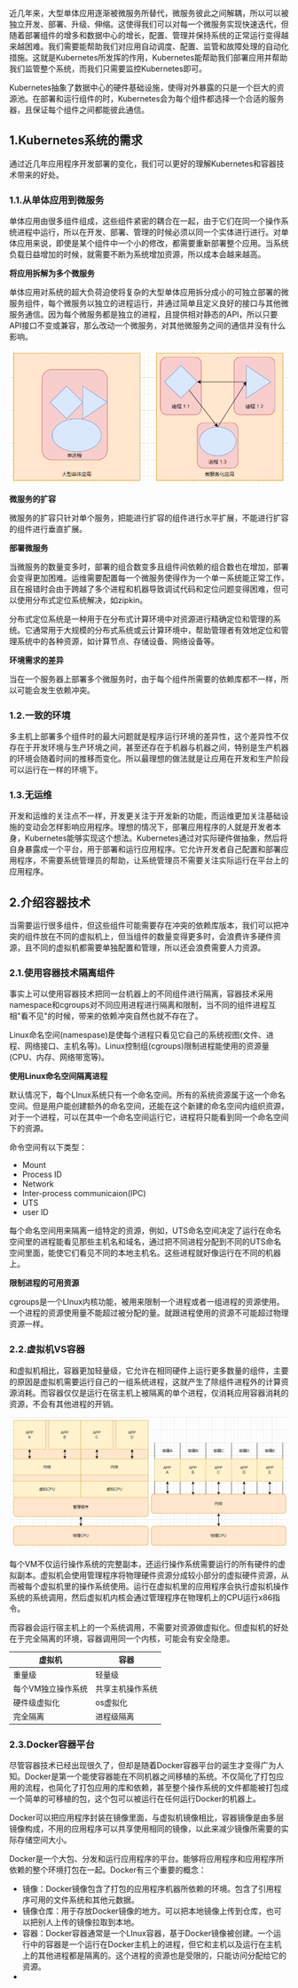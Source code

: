 近几年来，大型单体应用逐渐被微服务所替代，微服务彼此之间解耦，所以可以被独立开发、部署、升级、伸缩。这使得我们可以对每一个微服务实现快速迭代，但随着部署组件的增多和数据中心的增长，配置、管理并保持系统的正常运行变得越来越困难。我们需要能帮助我们对应用自动调度、配置、监管和故障处理的自动化措施。这就是Kubernetes所发挥的作用，Kubernetes能帮助我们部署应用并帮助我们监管整个系统，而我们只需要监控Kubernetes即可。

Kubernetes抽象了数据中心的硬件基础设施，使得对外暴露的只是一个巨大的资源池。在部署和运行组件的时，Kubernetes会为每个组件都选择一个合适的服务器，且保证每个组件之间都能彼此通信。

## 1.Kubernetes系统的需求

通过近几年应用程序开发部署的变化，我们可以更好的理解Kubernetes和容器技术带来的好处。

### 1.1.从单体应用到微服务

单体应用由很多组件组成，这些组件紧密的耦合在一起，由于它们在同一个操作系统进程中运行，所以在开发、部署、管理的时候必须以同一个实体进行进行。对单体应用来说，即使是某个组件中一个小的修改，都需要重新部署整个应用。当系统负载日益增加的时候，就需要不断为系统增加资源，所以成本会越来越高。

**将应用拆解为多个微服务**

单体应用对系统的超大负荷迫使将复杂的大型单体应用拆分成小的可独立部署的微服务组件，每个微服务以独立的进程运行，并通过简单且定义良好的接口与其他微服务通信。因为每个微服务都是独立的进程，且提供相对静态的API，所以只要API接口不变或兼容，那么改动一个微服务，对其他微服务之间的通信并没有什么影响。

![image-20240427160940397](image/第一章：Kubernetes介绍_time_1.png)

**微服务的扩容**

微服务的扩容只针对单个服务，把能进行扩容的组件进行水平扩展，不能进行扩容的组件进行垂直扩展。

**部署微服务**

当微服务的数量变多时，部署的组合数变多且组件间依赖的组合数也在增加，部署会变得更加困难。运维需要配置每一个微服务使得作为一个单一系统能正常工作，且在报错时会由于跨越了多个进程和机器导致调试代码和定位问题变得困难，但可以使用分布式定位系统解决，如zipkin。

分布式定位系统是一种用于在分布式计算环境中对资源进行精确定位和管理的系统。它通常用于大规模的分布式系统或云计算环境中，帮助管理者有效地定位和管理系统中的各种资源，如计算节点、存储设备、网络设备等。

**环境需求的差异**

当在一个服务器上部署多个微服务时，由于每个组件所需要的依赖库都不一样，所以可能会发生依赖冲突。

### 1.2.一致的环境

多主机上部署多个组件时的最大问题就是程序运行环境的差异性，这个差异性不仅存在于开发环境与生产环境之间，甚至还存在于机器与机器之间，特别是生产机器的环境会随着时间的推移而变化。所以最理想的做法就是让应用在开发和生产阶段可以运行在一样的环境下。

### 1.3.无运维

开发和运维的关注点不一样，开发更关注于开发新的功能，而运维更加关注基础设施的变动会怎样影响应用程序。理想的情况下，部署应用程序的人就是开发者本身，Kubernetes能够实现这个想法。Kubernetes通过对实际硬件做抽象，然后将自身暴露成一个平台，用于部署和运行应用程序。它允许开发者自己配置和部署应用程序，不需要系统管理员的帮助，让系统管理员不需要关注实际运行在平台上的应用程序。

## 2.介绍容器技术

当需要运行很多组件，但这些组件可能需要存在冲突的依赖库版本，我们可以把冲突的组件放在不同的虚拟机上，但当组件的数量变得更多时，会浪费许多硬件资源，且不同的虚拟机都需要单独配置和管理，所以还会浪费需要人力资源。

### 2.1.使用容器技术隔离组件

事实上可以使用容器技术把同一台机器上的不同组件进行隔离，容器技术采用namespace和cgroups对不同应用进程进行隔离和限制，当不同的组件进程互相"看不见"的时候，带来的依赖冲突自然也就不存在了。

Linux命名空间(namespase)是使每个进程只看见它自己的系统视图(文件、进程、网络接口、主机名等)。Linux控制组(cgroups)限制进程能使用的资源量(CPU、内存、网络带宽等)。

**使用Linux命名空间隔离进程**

默认情况下，每个LInux系统只有一个命名空间。所有的系统资源属于这一个命名空间。但是用户能创建额外的命名空间，还能在这个新建的命名空间内组织资源，对于一个进程，可以在其中一个命名空间运行它，进程将只能看到同一个命名空间下的资源。

命令空间有以下类型：

- Mount
- Process ID
- Network
- Inter-process communicaion(IPC)
- UTS
- user ID

每个命名空间用来隔离一组特定的资源，例如，UTS命名空间决定了运行在命名空间里的进程能看见那些主机名和域名，通过把不同进程分配到不同的UTS命名空间里面，能使它们看见不同的本地主机名。这些进程就好像运行在不同的机器上。

**限制进程的可用资源**

cgroups是一个LInux内核功能，被用来限制一个进程或者一组进程的资源使用。一个进程的资源使用量不能超过被分配的量。就跟进程使用的资源不可能超过物理资源一样。

### 2.2.虚拟机VS容器

和虚拟机相比，容器更加轻量级，它允许在相同硬件上运行更多数量的组件，主要的原因是虚拟机需要运行自己的一组系统进程，这就产生了除组件进程外的计算资源消耗。而容器仅仅是运行在宿主机上被隔离的单个进程，仅消耗应用容器消耗的资源，不会有其他进程的开销。

![image-20240507224153262](image/第一章：Kubernetes介绍_time_2.png)

每个VM不仅运行操作系统的完整副本，还运行操作系统需要运行的所有硬件的虚拟副本。虚拟机会使用管理程序将物理硬件资源分成较小部分的虚拟硬件资源，从而被每个虚拟机里的操作系统使用。运行在虚拟机里的应用程序会执行虚拟机操作系统的系统调用，然后虚拟机内核会通过管理程序在物理机上的CPU运行x86指令。

而容器会运行宿主机上的一个系统调用，不需要对资源做虚拟化。但虚拟机的好处在于完全隔离的环境，容器调用同一个内核，可能会有安全隐患。

| 虚拟机        | 容器       |
| ---------- | -------- |
| 重量级        | 轻量级      |
| 每个VM独立操作系统 | 共享主机操作系统 |
| 硬件级虚拟化     | os虚拟化    |
| 完全隔离       | 进程级隔离    |



### 2.3.Docker容器平台

尽管容器技术已经出现很久了，但却是随着Docker容器平台的诞生才变得广为人知。Docker是第一个能使容器能在不同机器之间移植的系统。不仅简化了打包应用的流程，也简化了打包应用的库和依赖，甚至整个操作系统的文件都能被打包成一个简单的可移植的包，这个包可以被运行在任何运行Docker的机器上。

Docker可以把应用程序封装在镜像里面，与虚拟机镜像相比，容器镜像是由多层镜像构成，不用的应用程序可以共享使用相同的镜像，以此来减少镜像所需要的实际存储空间大小。

Docker是一个大包、分发和运行应用程序的平台。能够将应用程序和应用程序所依赖的整个环境打包在一起。Docker有三个重要的概念：

- 镜像：Docker镜像包含了打包的应用程序机器所依赖的环境。包含了引用程序可用的文件系统和其他元数据。
- 镜像仓库：用于存放Docker镜像的地方。可以把本地镜像上传到仓库，也可以把别人上传的镜像拉取到本地。
- 容器：Docker容器通常是一个LInux容器，基于Docker镜像被创建。一个运行中的容器是一个运行在Docker主机上的进程，但它和主机以及运行在主机上的其他进程都是隔离的。这个进程的资源也是受限的，只能访问分配给它的资源。
- 





















